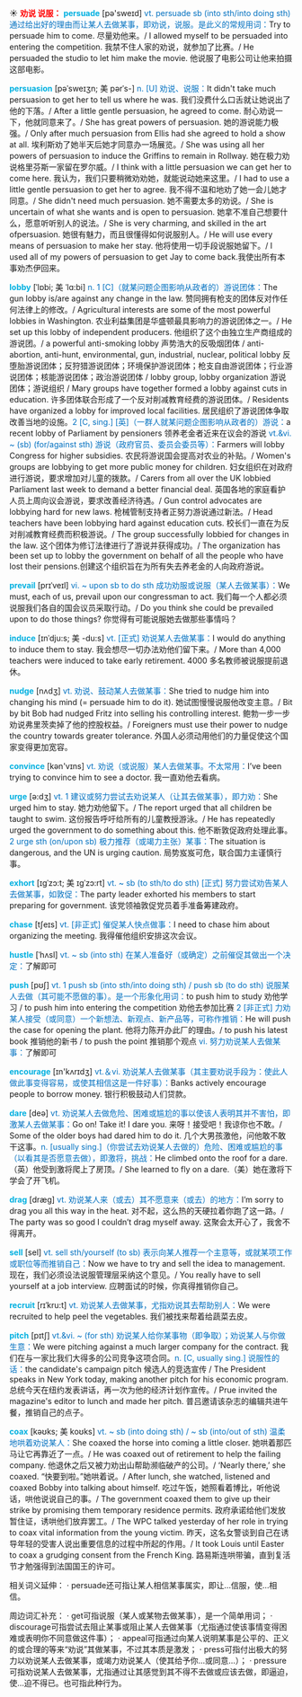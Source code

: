 ☀ <font color="red">**劝说 说服：**</font>
<font color="sky blue">**persuade**</font> [pə'sweɪd] 
<font color="#0070c0">vt. persuade sb (into sth/into doing sth) 通过给出好的理由而让某人去做某事，即劝说，说服。是此义的常规用词：</font>Try to persuade him to come. 尽量劝他来。/ I allowed myself to be persuaded into entering the competition. 我禁不住人家的劝说，就参加了比赛。/ He persuaded the studio to let him make the movie. 他说服了电影公司让他来拍摄这部电影。
                      
<font color="sky blue">**persuasion**</font> [pəˈsweɪʒn; 美 pərˈs-]
<font color="#0070c0">n. [U] 劝说、说服：</font>It didn't take much persuasion to get her to tell us where he was. 我们没费什么口舌就让她说出了他的下落。/ After a little gentle persuasion, he agreed to come. 耐心劝说一下，他就同意来了。/ She has great powers of persuasion. 她的游说能力极强。/ Only after much persuasion from Ellis had she agreed to hold a show at all. 埃利斯劝了她半天后她才同意办一场展览。/ She was using all her powers of persuasion to induce the Griffins to remain in Rollway. 她在极力劝说格里芬斯一家留在罗尔威。/ I think with a little persuasion we can get her to come here. 我认为，我们只要稍微劝劝她，就能说动她来这里。/ I had to use a little gentle persuasion to get her to agree. 我不得不温和地劝了她一会儿她才同意。/ She didn't need much persuasion. 她不需要太多的劝说。/ She is uncertain of what she wants and is open to persuasion. 她拿不准自己想要什么，愿意听听别人的说法。/ She is very charming, and skilled in the art ofpersuasion. 她很有魅力，而且很懂得如何说服别人。/ He will use every means of persuasion to make her stay. 他将使用一切手段说服她留下。/ I used all of my powers of persuasion to get Jay to come back.我使出所有本事劝杰伊回来。
           
<font color="sky blue">**lobby**</font> [ˈlɒbi; 美 ˈlɑ:bi]
<font color="#0070c0">n. 1 [C]（就某问题企图影响从政者的）游说团体：</font>The gun lobby is/are against any change in the law. 赞同拥有枪支的团体反对作任何法律上的修改。/ Agricultural interests are some of the most powerful lobbies in Washington. 农业利益集团是华盛顿最具影响力的游说团体之一。/ He set up this lobby of independent producers. 他组织了这个由独立生产商组成的游说团。/ a powerful anti-smoking lobby 声势浩大的反吸烟团体 / anti-abortion, anti-hunt, environmental, gun, industrial, nuclear, political lobby 反堕胎游说团体；反狩猎游说团体；环境保护游说团体；枪支自由游说团体；行业游说团体；核能游说团体；政治游说团体 / lobby group, lobby organization 游说团体；游说组织 / Mary groups have together formed a lobby against cuts in education. 许多团体联合形成了一个反对削减教育经费的游说团体。/ Residents have organized a lobby for improved local facilities. 居民组织了游说团体争取改善当地的设施。<font color="#0070c0">2 [C, sing.] [英]（一群人就某问题企图影响从政者的）游说：</font>a recent lobby of Parliament by pensioners 领养老金者近来在议会的游说 <font color="#0070c0">vt.&vi. ~ (sb) (for/against sth) 游说（政府官员、委员会委员等）：</font>Farmers will lobby Congress for higher subsidies. 农民将游说国会提高对农业的补贴。/ Women's groups are lobbying to get more public money for children. 妇女组织在对政府进行游说，要求增加对儿童的拨款。/ Carers from all over the UK lobbied Parliament last week to demand a better financial deal. 英国各地的家庭看护人员上周向议会游说，要求改善经济待遇。/ Gun control advocates are lobbying hard for new laws. 枪械管制支持者正努力游说通过新法。/ Head teachers have been lobbying hard against education cuts. 校长们一直在为反对削减教育经费而积极游说。/ The group successfully lobbied for changes in the law. 这个团体为修订法律进行了游说并获得成功。/ The organization has been set up to lobby the government on behalf of all the people who have lost their pensions.创建这个组织旨在为所有失去养老金的人向政府游说。
           
<font color="sky blue">**prevail**</font> [prɪˈveɪl]
<font color="#0070c0">vi. ~ upon sb to do sth 成功劝服或说服（某人去做某事）：</font>We must, each of us, prevail upon our congressman to act. 我们每一个人都必须说服我们各自的国会议员采取行动。/ Do you think she could be prevailed upon to do those things? 你觉得有可能说服她去做那些事情吗？

<font color="sky blue">**induce**</font> [ɪnˈdju:s; 美 -du:s]
<font color="#0070c0">vt. [正式] 劝说某人去做某事：</font>I would do anything to induce them to stay. 我会想尽一切办法劝他们留下来。/ More than 4,000 teachers were induced to take early retirement. 4000 多名教师被说服提前退休。
           
<font color="sky blue">**nudge**</font> [nʌdʒ]
<font color="#0070c0">vt. 劝说、鼓动某人去做某事：</font>She tried to nudge him into changing his mind (= persuade him to do it). 她试图慢慢说服他改变主意。/ Bit by bit Bob had nudged Fritz into selling his controlling interest. 鲍勃一步一步劝说弗里茨卖掉了他的控股权益。/ Foreigners must use their power to nudge the country towards greater tolerance. 外国人必须动用他们的力量促使这个国家变得更加宽容。

<font color="sky blue">**convince**</font> [kən'vɪns] 
<font color="#0070c0">vt. 劝说（或说服）某人去做某事。不太常用：</font>I’ve been trying to convince him to see a doctor. 我一直劝他去看病。

<font color="sky blue">**urge**</font> [ə:dӡ] 
<font color="#0070c0">vt. 1 建议或努力尝试去劝说某人（让其去做某事），即力劝：</font>She urged him to stay. 她力劝他留下。/ The report urged that all children be taught to swim. 这份报告呼吁给所有的儿童教授游泳。/ He has repeatedly urged the government to do something about this. 他不断敦促政府处理此事。<font color="#0070c0">2 urge sth (on/upon sb) 极力推荐（或竭力主张）某事：</font>The situation is dangerous, and the UN is urging caution. 局势岌岌可危，联合国力主谨慎行事。
           
<font color="sky blue">**exhort**</font> [ɪgˈzɔ:t; 美 ɪgˈzɔ:rt]
<font color="#0070c0">vt. ~ sb (to sth/to do sth) [正式] 努力尝试劝告某人去做某事，如敦促：</font>The party leader exhorted his members to start preparing for government. 该党领袖敦促党员着手准备筹建政府。
           
<font color="sky blue">**chase**</font> [tʃeɪs]
<font color="#0070c0">vt. [非正式] 催促某人快点做事：</font>I need to chase him about organizing the meeting. 我得催他组织安排这次会议。           

<font color="sky blue">**hustle**</font> [ˈhʌsl]
<font color="#0070c0">vt. ~ sb (into sth) 在某人准备好（或确定）之前催促其做出一个决定：</font>了解即可

<font color="sky blue">**push**</font> [pʊʃ] 
<font color="#0070c0">vt. 1 push sb (into sth/into doing sth) / push sb (to do sth) 说服某人去做（其可能不愿做的事）。是一个形象化用词：</font>to push him to study 劝他学习 / to push him into entering the competition 劝他去参加比赛 <font color="#0070c0">2 [非正式] 力劝某人接受（或同意）一个新想法、新观点、新产品等，可称作推销：</font>He will push the case for opening the plant. 他将力陈开办此厂的理由。/ to push his latest book 推销他的新书 / to push the point 推销那个观点 <font color="#0070c0">vi. 努力劝说某人去做某事：</font>了解即可

<font color="sky blue">**encourage**</font> [ɪn'kʌrɪdӡ] 
<font color="#0070c0">vt.＆vi. 劝说某人去做某事（其主要劝说手段为：使此人做此事变得容易，或使其相信这是一件好事）：</font>Banks actively encourage people to borrow money. 银行积极鼓动人们贷款。

<font color="sky blue">**dare**</font> [deə] 
<font color="#0070c0">vt. 劝说某人去做危险、困难或尴尬的事以使该人表明其并不害怕，即激某人去做某事：</font>Go on! Take it! I dare you. 来呀！接受吧！我谅你也不敢。/ Some of the older boys had dared him to do it. 几个大男孩激他，问他敢不敢干这事。<font color="#0070c0">n. [usually sing.]（你尝试去劝说某人去做的）危险、困难或尴尬的事（以看其是否愿意去做），即激将，挑战：</font>He climbed onto the roof for a dare.（英）他受到激将爬上了房顶。/ She learned to fly on a dare.（美）她在激将下学会了开飞机。

<font color="sky blue">**drag**</font> [dræɡ] 
<font color="#0070c0">vt. 劝说某人来（或去）其不愿意来（或去）的地方：</font>I’m sorry to drag you all this way in the heat. 对不起，这么热的天硬拉着你跑了这一路。/ The party was so good I couldn’t drag myself away. 这聚会太开心了，我舍不得离开。

<font color="sky blue">**sell**</font> [sel] 
<font color="#0070c0">vt. sell sth/yourself (to sb) 表示向某人推荐一个主意等，或就某项工作或职位等而推销自己：</font>Now we have to try and sell the idea to management. 现在，我们必须设法说服管理层采纳这个意见。/ You really have to sell yourself at a job interview. 应聘面试的时候，你真得推销你自己。
            
<font color="sky blue">**recruit**</font> [rɪˈkru:t]
<font color="#0070c0">vt. 劝说某人去做某事，尤指劝说其去帮助别人：</font>We were recruited to help peel the vegetables. 我们被找来帮着给蔬菜去皮。          

<font color="sky blue">**pitch**</font> [pɪtʃ]
<font color="#0070c0">vt.&vi. ~ (for sth) 劝说某人给你某事物（即争取）；劝说某人与你做生意：</font>We were pitching against a much larger company for the contract. 我们在与一家比我们大得多的公司竞争这项合同。<font color="#0070c0">n. [C, usually sing.] 说服性的话：</font>the candidate's campaign pitch 候选人的竞选宣传 / The President speaks in New York today, making another pitch for his economic program. 总统今天在纽约发表讲话，再一次为他的经济计划作宣传。/ Prue invited the magazine's editor to lunch and made her pitch. 普吕邀请该杂志的编辑共进午餐，推销自己的点子。
            
<font color="sky blue">**coax**</font> [kəʊks; 美 koʊks]
<font color="#0070c0">vt. ~ sb (into doing sth) / ~ sb (into/out of sth) 温柔地哄着劝说某人：</font>She coaxed the horse into coming a little closer. 她哄着那匹马让它再靠近了一点。/ He was coaxed out of retirement to help the failing company. 他退休之后又被力劝出山帮助濒临破产的公司。/ ‘Nearly there,’ she coaxed. “快要到啦。”她哄着说。/ After lunch, she watched, listened and coaxed Bobby into talking about himself. 吃过午饭，她照看着博比，听他说话，哄他说说自己的事。/ The government coaxed them to give up their strike by promising them temporary residence permits. 政府承诺给他们发放暂住证，诱哄他们放弃罢工。/ The WPC talked yesterday of her role in trying to coax vital information from the young victim. 昨天，这名女警谈到自己在诱导年轻的受害人说出重要信息的过程中所起的作用。/ It took Louis until Easter to coax a grudging consent from the French King. 路易斯连哄带骗，直到复活节才勉强得到法国国王的许可。

相关词义延伸：
· persuade还可指让某人相信某事属实，即让…信服，使…相信。

周边词汇补充：
· get可指说服（某人或某物去做某事），是一个简单用词；
· discourage可指尝试去阻止某事或阻止某人去做某事（尤指通过使该事情变得困难或表明你不同意做这件事）；
· appeal可指通过向某人说明某事是公平的、正义的或合理的等来“劝说”其做某事，不过其本质是激发；
· press可指付出极大的努力以劝说某人去做某事，或竭力劝说某人（使其给予你…或同意…）；
· pressure可指劝说某人去做某事，尤指通过让其感觉到其不得不去做或应该去做，即逼迫，使…迫不得已。也可指此种行为。
